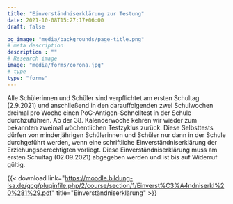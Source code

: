 ```yaml
---
title: "Einverständniserklärung zur Testung"
date: 2021-10-08T15:27:17+06:00
draft: false

bg_image: "media/backgrounds/page-title.png"
# meta description
description : ""
# Research image
image: "media/forms/corona.jpg"
# type
type: "forms"
---
```


Alle Schülerinnen und Schüler sind verpflichtet am ersten Schultag (2.9.2021) und anschließend in den darauffolgenden zwei Schulwochen dreimal pro Woche einen PoC-Antigen-Schnelltest in der Schule durchzuführen.  Ab der 38. Kalenderwoche kehren wir wieder zum bekannten zweimal wöchentlichen Testzyklus zurück. Diese Selbsttests dürfen von minderjährigen Schülerinnen und Schüler nur dann in der Schule durchgeführt werden, wenn eine schriftliche Einverständniserklärung der Erziehungsberechtigten vorliegt. Diese Einverständniserklärung muss am ersten Schultag (02.09.2021) abgegeben werden und ist bis auf Widerruf gültig.

{{< download link="https://moodle.bildung-lsa.de/gcg/pluginfile.php/2/course/section/1/Einverst%C3%A4ndniserkl%20%281%29.pdf" title="Einverständniserklärung" >}}
